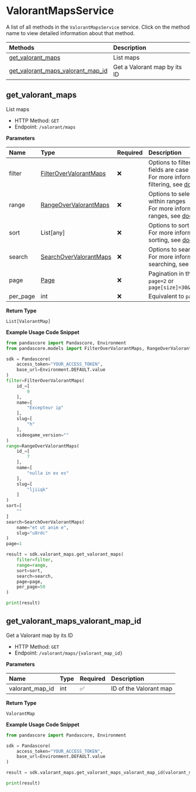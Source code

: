 # ValorantMapsService

A list of all methods in the `ValorantMapsService` service. Click on the method name to view detailed information about that method.

| Methods                                                                 | Description                  |
| :---------------------------------------------------------------------- | :--------------------------- |
| [get_valorant_maps](#get_valorant_maps)                                 | List maps                    |
| [get_valorant_maps_valorant_map_id](#get_valorant_maps_valorant_map_id) | Get a Valorant map by its ID |

## get_valorant_maps

List maps

- HTTP Method: `GET`
- Endpoint: `/valorant/maps`

**Parameters**

| Name     | Type                                                          | Required | Description                                                                                                                                         |
| :------- | :------------------------------------------------------------ | :------- | :-------------------------------------------------------------------------------------------------------------------------------------------------- |
| filter   | [FilterOverValorantMaps](../models/FilterOverValorantMaps.md) | ❌       | Options to filter results. String fields are case sensitive <br/>For more information on filtering, see [docs](/docs/filtering-and-sorting#filter). |
| range    | [RangeOverValorantMaps](../models/RangeOverValorantMaps.md)   | ❌       | Options to select results within ranges <br/>For more information on ranges, see [docs](/docs/filtering-and-sorting#range).                         |
| sort     | List[any]                                                     | ❌       | Options to sort results <br/>For more information on sorting, see [docs](/docs/filtering-and-sorting#sort).                                         |
| search   | [SearchOverValorantMaps](../models/SearchOverValorantMaps.md) | ❌       | Options to search results <br/>For more information on searching, see [docs](/docs/filtering-and-sorting#search).                                   |
| page     | [Page](../models/Page.md)                                     | ❌       | Pagination in the form of `page=2` or `page[size]=30&page[number]=2`                                                                                |
| per_page | int                                                           | ❌       | Equivalent to `page[size]`                                                                                                                          |

**Return Type**

`List[ValorantMap]`

**Example Usage Code Snippet**

```python
from pandascore import Pandascore, Environment
from pandascore.models import FilterOverValorantMaps, RangeOverValorantMaps, SearchOverValorantMaps

sdk = Pandascore(
    access_token="YOUR_ACCESS_TOKEN",
    base_url=Environment.DEFAULT.value
)
filter=FilterOverValorantMaps(
    id_=[
        9
    ],
    name=[
        "Excepteur ip"
    ],
    slug=[
        "h"
    ],
    videogame_version=""
)
range=RangeOverValorantMaps(
    id_=[
        7
    ],
    name=[
        "nulla in ex es"
    ],
    slug=[
        "ljiiqk"
    ]
)
sort=[
    ""
]
search=SearchOverValorantMaps(
    name="et ut anim e",
    slug="u8rdc"
)
page=1

result = sdk.valorant_maps.get_valorant_maps(
    filter=filter,
    range=range,
    sort=sort,
    search=search,
    page=page,
    per_page=50
)

print(result)
```

## get_valorant_maps_valorant_map_id

Get a Valorant map by its ID

- HTTP Method: `GET`
- Endpoint: `/valorant/maps/{valorant_map_id}`

**Parameters**

| Name            | Type | Required | Description            |
| :-------------- | :--- | :------- | :--------------------- |
| valorant_map_id | int  | ✅       | ID of the Valorant map |

**Return Type**

`ValorantMap`

**Example Usage Code Snippet**

```python
from pandascore import Pandascore, Environment

sdk = Pandascore(
    access_token="YOUR_ACCESS_TOKEN",
    base_url=Environment.DEFAULT.value
)

result = sdk.valorant_maps.get_valorant_maps_valorant_map_id(valorant_map_id=7)

print(result)
```
